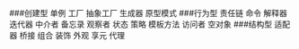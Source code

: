 ###创建型
单例
工厂
抽象工厂
生成器
原型模式
###行为型
责任链
命令
解释器
迭代器
中介者
备忘录
观察者
状态
策略
模板方法
访问者
空对象
###结构型
适配器
桥接
组合
装饰
外观
享元
代理